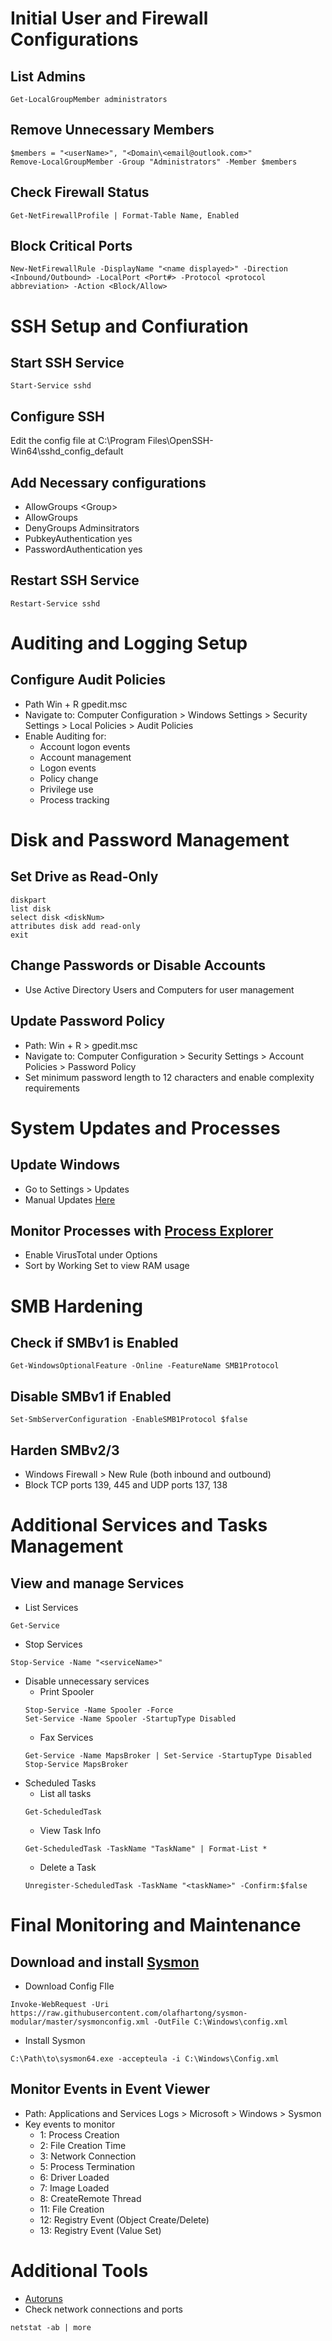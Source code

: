 # Initial User and Firewall Configurations
## List Admins
```
Get-LocalGroupMember administrators
```

## Remove Unnecessary Members
```
$members = "<userName>", "<Domain\<email@outlook.com>"
Remove-LocalGroupMember -Group "Administrators" -Member $members
```

## Check Firewall Status
```
Get-NetFirewallProfile | Format-Table Name, Enabled
```

## Block Critical Ports
```
New-NetFirewallRule -DisplayName "<name displayed>" -Direction <Inbound/Outbound> -LocalPort <Port#> -Protocol <protocol abbreviation> -Action <Block/Allow>
```

# SSH Setup and Confiuration
## Start SSH Service
```
Start-Service sshd
```

## Configure SSH
Edit the config file at C:\Program Files\OpenSSH-Win64\sshd_config_default

## Add Necessary configurations
- AllowGroups <Domain>\<Group>
- AllowGroups <groupName>
- DenyGroups Adminsitrators
- PubkeyAuthentication yes
- PasswordAuthentication yes

## Restart SSH Service
```
Restart-Service sshd
```

# Auditing and Logging Setup
## Configure Audit Policies
- Path Win + R gpedit.msc
- Navigate to: Computer Configuration > Windows Settings > Security Settings > Local Policies > Audit Policies
- Enable Auditing for:
	- Account logon events
	- Account management
	- Logon events
	- Policy change
	- Privilege use
	- Process tracking

# Disk and Password Management
## Set Drive as Read-Only
```
diskpart
list disk
select disk <diskNum>
attributes disk add read-only
exit
```

## Change Passwords **or** Disable Accounts
- Use Active Directory Users and Computers for user management

## Update Password Policy
- Path: Win + R > gpedit.msc
- Navigate to: Computer Configuration > Security Settings > Account Policies > Password Policy
- Set minimum password length to 12 characters and enable complexity requirements

# System Updates and Processes
## Update Windows
- Go to Settings > Updates
- Manual Updates [Here](https://www.catalog.update.microsoft.com/home.aspx)

## Monitor Processes with [Process Explorer](https://download.sysinternals.com/files/ProcessExplorer.zip)
- Enable VirusTotal under Options
- Sort by Working Set to view RAM usage

# SMB Hardening
## Check if SMBv1 is Enabled
```
Get-WindowsOptionalFeature -Online -FeatureName SMB1Protocol
```

## Disable SMBv1 if Enabled
```
Set-SmbServerConfiguration -EnableSMB1Protocol $false
```

## Harden SMBv2/3
- Windows Firewall > New Rule (both inbound and outbound)
- Block TCP ports 139, 445 and UDP ports 137, 138

# Additional Services and Tasks Management
## View and manage Services
- List Services
```
Get-Service
```
- Stop Services
```
Stop-Service -Name "<serviceName>"
```
- Disable unnecessary services
	- Print Spooler
	```
	Stop-Service -Name Spooler -Force
	Set-Service -Name Spooler -StartupType Disabled
	```
	- Fax Services
	```
	Get-Service -Name MapsBroker | Set-Service -StartupType Disabled
	Stop-Service MapsBroker
	```
- Scheduled Tasks
	- List all tasks
	```
	Get-ScheduledTask
	```
	- View Task Info
	```
	Get-ScheduledTask -TaskName "TaskName" | Format-List *
	```
	- Delete a Task
	```
	Unregister-ScheduledTask -TaskName "<taskName>" -Confirm:$false
	```

# Final Monitoring and Maintenance
## Download and install [Sysmon](https://download.sysinternals.com/files/Sysmon.zip)
- Download Config FIle
```
Invoke-WebRequest -Uri https://raw.githubusercontent.com/olafhartong/sysmon-modular/master/sysmonconfig.xml -OutFile C:\Windows\config.xml
```
- Install Sysmon
```
C:\Path\to\sysmon64.exe -accepteula -i C:\Windows\Config.xml
```

## Monitor Events in Event Viewer
- Path: Applications and Services Logs > Microsoft > Windows > Sysmon
- Key events to monitor
	- 1: Process Creation
	- 2: File Creation Time
	- 3: Network Connection
	- 5: Process Termination
	- 6: Driver Loaded
	- 7: Image Loaded
	- 8: CreateRemote Thread
	- 11: File Creation
	- 12: Registry Event (Object Create/Delete)
	- 13: Registry Event (Value Set)

# Additional Tools
- [Autoruns](https://live.sysinternals.com/autoruns.exe)
- Check network connections and ports
```
netstat -ab | more
```
